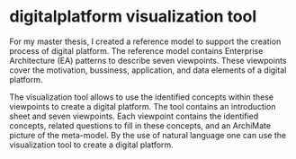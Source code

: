 # digitalplatform visualization tool
For my master thesis, I created a reference model to support the creation process of digital platform. 
The reference model contains Enterprise Architecture (EA) patterns to describe seven viewpoints.
These viewpoints cover the motivation, bussiness, application, and data elements of a digital platform. 

The visualization tool allows to use the identified concepts within these viewpoints to create a digital platform. 
The tool contains an introduction sheet and seven viewpoints. Each viewpoint contains the identified concepts, related questions to fill in these concepts, and an ArchiMate picture of the meta-model. 
By the use of natural language one can use the visualization tool to create a digital platform. 
